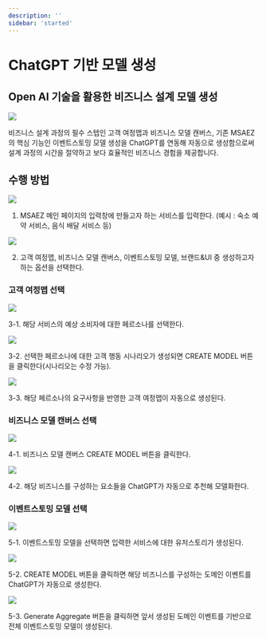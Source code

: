 ```yaml
---
description: ''
sidebar: 'started'
---
```


# ChatGPT 기반 모델 생성
## Open AI 기술을 활용한 비즈니스 설계 모델 생성

![](../../src/img/gpt11.png)

비즈니스 설계 과정의 필수 스텝인 고객 여정맵과 비즈니스 모델 캔버스, 기존 MSAEZ의 핵심 기능인 이벤트스토밍 모델 생성을 ChatGPT를 연동해 자동으로 생성함으로써 설계 과정의 시간을 절약하고 보다 효율적인 비즈니스 경험을 제공합니다.

## 수행 방법
![](../../src/img/gpt1.png)

1. MSAEZ 메인 페이지의 입력창에 만들고자 하는 서비스를 입력한다. (예시 : 숙소 예약 서비스, 음식 배달 서비스 등)
 
![](../../src/img/gpt2.png)

2. 고객 여정맵, 비즈니스 모델 캔버스, 이벤트스토밍 모델, 브랜드&UI 중 생성하고자 하는 옵션을 선택한다.

### 고객 여정맵 선택

![](../../src/img/gpt3.png)

3-1. 해당 서비스의 예상 소비자에 대한 페르소나를 선택한다. 

![](../../src/img/gpt4.png)

3-2. 선택한 페르소나에 대한 고객 행동 시나리오가 생성되면 CREATE MODEL 버튼을 클릭한다(시나리오는 수정 가능).

![](../../src/img/gpt5.png)

3-3. 해당 페르소나의 요구사항을 반영한 고객 여정맵이 자동으로 생성된다.
 
### 비즈니스 모델 캔버스 선택

![](../../src/img/gpt6.png)

4-1. 비즈니스 모델 캔버스 CREATE MODEL 버튼을 클릭한다. 

![](../../src/img/gpt7.png)

4-2. 해당 비즈니스를 구성하는 요소들을 ChatGPT가 자동으로 추천해 모델화한다.

### 이벤트스토밍 모델 선택

![](../../src/img/gpt8.png)

5-1. 이벤트스토밍 모델을 선택하면 입력한 서비스에 대한 유저스토리가 생성된다. 

![](../../src/img/gpt9.png)

5-2. CREATE MODEL 버튼을 클릭하면 해당 비즈니스를 구성하는 도메인 이벤트를 ChatGPT가 자동으로 생성한다.

![](../../src/img/gpt10.png)

5-3. Generate Aggregate 버튼을 클릭하면 앞서 생성된 도메인 이벤트를 기반으로 전체 이벤트스토밍 모델이 생성된다.